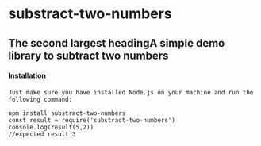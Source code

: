 # substract-two-numbers

## The second largest headingA simple demo library to subtract two numbers

#### Installation

```
Just make sure you have installed Node.js on your machine and run the following command:
```

```
npm install substract-two-numbers
const result = require('substract-two-numbers')
console.log(result(5,2))
//expected result 3
```
